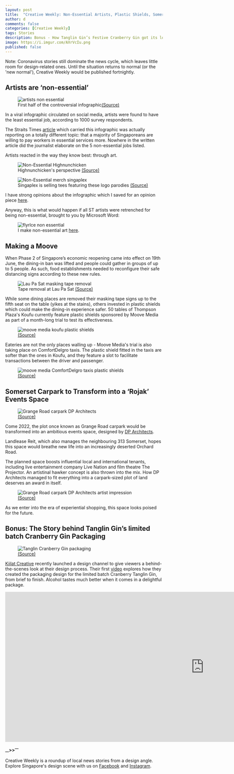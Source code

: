 ```yaml
---
layout: post
title:  "Creative Weekly: Non-Essential Artists, Plastic Shields, Somerset Carpark Development"
author: d
comments: false
categories: [Creative Weekly]
tags: Stories
description: Bonus - How Tanglin Gin’s Festive Cranberry Gin got its look
image: https://i.imgur.com/AXrVcIu.png
published: false
---
```


Note: Coronavirus stories still dominate the news cycle, which leaves little room for design-related ones. Until the situation returns to normal (or the 'new normal'), Creative Weekly would be published fortnightly.

<h2>Artists are ‘non-essential’</h2>

<figure>
<img src="https://i.imgur.com/LhXHtJr.jpg" alt="artists non essential" />
<figcaption>First half of the controversial infographic<a href="https://www.straitstimes.com/singapore/manpower/8-in-10-singaporeans-willing-to-pay-more-for-essential-services">(Source)</a></figcaption>
</figure>

In a viral infographic circulated on social media, artists were found to have the least essential job, according to 1000 survey respondents.

The Straits Times <a href="https://www.straitstimes.com/singapore/manpower/8-in-10-singaporeans-willing-to-pay-more-for-essential-services">article</a> which carried this infographic was actually reporting on a totally different topic: that a majority of Singaporeans are willing to pay workers in essential services more. Nowhere in the written article did the journalist elaborate on the 5 non-essential jobs listed. 

Artists reacted in the way they know best: through art.

<figure>
<img src="https://i.imgur.com/6gfT55y.jpg" alt="Non-Essential Highnunchicken" />
<figcaption>Highnunchicken's perspective <a href="https://www.facebook.com/highnunchicken/photos/a.313936132651392/503876566990680">(Source)</a></figcaption>
</figure>

<figure>
<img src="https://i.imgur.com/X5xMMu0.jpg" alt="Non-Essential merch singaplex" />
<figcaption>Singaplex is selling tees featuring these logo parodies <a href="https://www.facebook.com/singaplex/photos/a.2130237737268338/2448301312128644">(Source)</a></figcaption>
</figure>

I have strong opinions about the infographic which I saved for an opinion piece <a href="https://dis-sg.github.io/artists-non-essential/">here</a>. 

Anyway, this is what would happen if all ST artists were retrenched for being non-essential, brought to you by Microsoft Word: 

<figure>
<img src="https://i.imgur.com/sqfFJ8U.png" alt="flyrlce non essential" />
<figcaption>I make non-essential art <a href="https://www.instagram.com/flyrlce">here</a>.</figcaption>
</figure>

<h2>Making a Moove</h2>

When Phase 2 of Singapore’s economic reopening came into effect on 19th June, the dining-in ban was lifted and people could gather in groups of up to 5 people. As such, food establishments needed to reconfigure their safe distancing signs according to these new rules. 

<figure>
<img src="https://i.imgur.com/zypuvNd.jpg" alt="Lau Pa Sat masking tape removal" />
<figcaption>Tape removal at Lau Pa Sat <a href="https://www.straitstimes.com/singapore/coronavirus-spore-to-start-phase-2-reopening-on-june-19-dining-in-public-social-gatherings">(Source)</a></figcaption>
</figure>

While some dining places are removed their masking tape signs up to the fifth seat on the table (yikes at the stains), others invested in plastic shields which could make the dining-in experience safer. 50 tables of Thompson Plaza's Koufu currently feature plastic shields sponsored by Moove Media as part of a month-long trial to test its effectiveness.

<figure>
<img src="https://i.imgur.com/sesNv4b.jpg" alt="moove media koufu plastic shields" />
<figcaption><a href="https://www.todayonline.com/singapore/covid-19-koufu-trials-plastic-table-shields-protect-diners-foodcourts">(Source)</a></figcaption>
</figure>

Eateries are not the only places walling up - Moove Media's trial is also taking place on ComfortDelgro taxis. The plastic shield fitted in the taxis are softer than the ones in Koufu, and they feature a slot to facilitate transactions between the driver and passenger.  

<figure>
<img src="https://i.imgur.com/W6zAsYz.jpg" alt="moove media ComfortDelgro taxis plastic shields" />
<figcaption><a href="https://www.straitstimes.com/singapore/transport/comfortdelgro-to-trial-plastic-shields-in-cabs">(Source)</a></figcaption>
</figure>

<h2>Somerset Carpark to Transform into a ‘Rojak’ Events Space</h2>

<figure>
<img src="https://i.imgur.com/aznEcrv.jpg" alt="Grange Road carpark DP Architects" />
<figcaption><a href="https://www.lendleaseglobalcommercialreit.com/-/media/asia/lendlease-global-commercial-reit/investor-relations/sgx-announcements/2020/20200613/20200613--lendlease-global-commercial-reit-wins-tender-to-redevelop-grange-road-car-park.pdf">(Source)</a></figcaption>
</figure>

Come 2022, the plot once known as Grange Road carpark would be transformed into an ambitious events space, designed by <a href="https://www.dpa.com.sg/">DP Architects</a>. 

Landlease Reit, which also manages the neighbouring 313 Somerset, hopes this space would breathe new life into an increasingly deserted Orchard Road. 

The planned space boosts influential local and international tenants, including live entertainment company Live Nation and film theatre The Projector. An artistinal hawker concept is also thrown into the mix. How DP Architects managed to fit everything into a carpark-sized plot of land deserves an award in itself. 

<figure>
<img src="https://i.imgur.com/z4C3yjp.jpg" alt="Grange Road carpark DP Architects artist impression" />
<figcaption><a href="https://www.lendleaseglobalcommercialreit.com/-/media/asia/lendlease-global-commercial-reit/investor-relations/sgx-announcements/2020/20200613/20200613--lendlease-global-commercial-reit-wins-tender-to-redevelop-grange-road-car-park.pdf">(Source)</a></figcaption>
</figure>

As we enter into the era of experiential shopping, this space looks poised for the future.

<h2>Bonus: The Story behind Tanglin Gin’s limited batch Cranberry Gin Packaging</h2> 

<figure>
<img src="https://i.imgur.com/HY60uGy.jpg" alt="Tanglin Cranberry Gin packaging" />
<figcaption><a href="https://www.kiilatcreative.com/project/tanglin-cranberry">(Source)</a></figcaption>
</figure>

<a href="https://www.kiilatcreative.com/">Kiilat Creative</a> recently launched a design channel to give viewers a behind-the-scenes look at their design process. Their first <a href="https://www.youtube.com/watch?v=29dcbeK_UQ8">video</a> explores how they created the packaging design for the limited batch Cranberry Tanglin Gin, from brief to finish. Alcohol tastes much better when it comes in a delightful package. 

<div class="video-responsive"><iframe width="1269" height="480" src="https://www.youtube.com/embed/29dcbeK_UQ8" frameborder="0" allow="accelerometer; autoplay; encrypted-media; gyroscope; picture-in-picture" allowfullscreen></iframe></div>

<strong><sub>—</sub>><sub></sub>><sup>—</sup></strong>

Creative Weekly is a roundup of local news stories from a design angle. Explore Singapore's design scene with us on <a href="https://www.facebook.com/designinsingapore/">Facebook</a> and <a href="https://www.instagram.com/designinsingapore/">Instagram</a>. 
